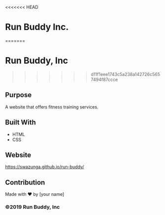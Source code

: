 <<<<<<< HEAD
# Run Buddy Inc.
=======
# Run Buddy, Inc
>>>>>>> d11f1eee1743c5a238a142726c5657494f87ccce

## Purpose
A website that offers fitness training services. 

## Built With
* HTML
* CSS

## Website
https://swazunga.github.io/run-buddy/

## Contribution
Made with ❤️ by [your name]

### ©️2019 Run Buddy, Inc 
